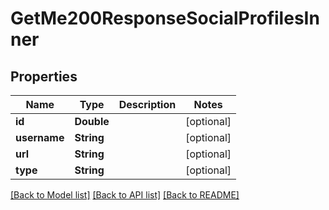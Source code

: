# GetMe200ResponseSocialProfilesInner

## Properties
Name | Type | Description | Notes
------------ | ------------- | ------------- | -------------
**id** | **Double** |  | [optional] 
**username** | **String** |  | [optional] 
**url** | **String** |  | [optional] 
**type** | **String** |  | [optional] 

[[Back to Model list]](../README.md#documentation-for-models) [[Back to API list]](../README.md#documentation-for-api-endpoints) [[Back to README]](../README.md)


